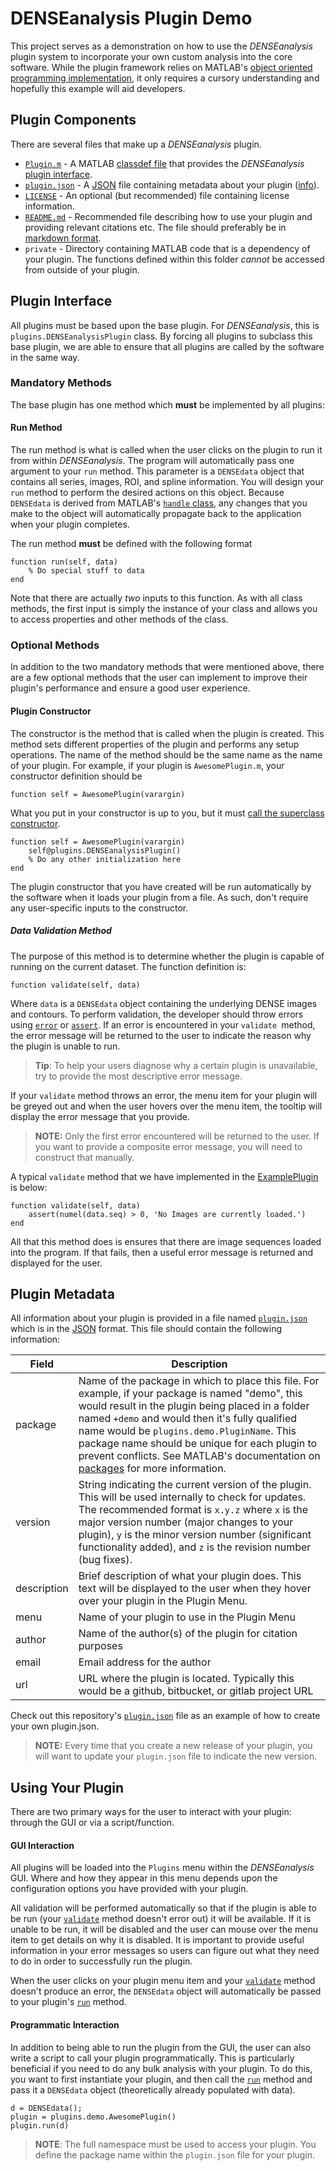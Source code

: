 # DENSEanalysis Plugin Demo
This project serves as a demonstration on how to use the *DENSEanalysis* plugin
system to incorporate your own custom analysis into the core software. While
the plugin framework relies on MATLAB's [object oriented programming
implementation](https://www.mathworks.com/help/matlab/object-oriented-programming.html),
it only requires a cursory understanding and hopefully this example will aid
developers.

## Plugin Components ##
There are several files that make up a *DENSEanalysis* plugin.

* [`Plugin.m`](ExamplePlugin.m) - A MATLAB [classdef
  file](http://www.mathworks.com/help/matlab/ref/classdef.html) that provides
  the *DENSEanalysis* [plugin interface](#plugin_interface).
* [`plugin.json`](plugin.json) - A [JSON](https://en.wikipedia.org/wiki/JSON)
  file containing metadata about your plugin ([info](#plugin_json)).
* [`LICENSE`](LICENSE) - An optional (but recommended) file containing license
  information.
* [`README.md`](README.md) - Recommended file describing how to use your plugin
  and providing relevant citations etc. The file should preferably be in
  [markdown format](https://en.wikipedia.org/wiki/Markdown).
* `private` - Directory containing MATLAB code that is a dependency of your
  plugin. The functions defined within this folder *cannot* be accessed from
  outside of your plugin.

<a name="plugin_interface"></a>
## Plugin Interface ##

All plugins must be based upon the base plugin. For *DENSEanalysis*, this is
`plugins.DENSEanalysisPlugin` class. By forcing all plugins to subclass this
base plugin, we are able to ensure that all plugins are called by the software
in the same way.

### Mandatory Methods ####
The base plugin has one method which **must** be implemented by all plugins:

<a name="run_method"></a>
#### Run Method ######

The run method is what is called when the user clicks on the plugin to run it
from within *DENSEanalysis*. The program will automatically pass one argument
to your `run` method. This parameter is a `DENSEdata` object that contains all
series, images, ROI, and spline information. You will design your `run` method
to perform the desired actions on this object. Because `DENSEdata` is derived
from MATLAB's [`handle`
class](http://www.mathworks.com/help/matlab/ref/handle-class.html), any changes
that you make to the object will automatically propagate back to the
application when your plugin completes.

The run method **must** be defined with the following format

    function run(self, data)
        % Do special stuff to data
    end

Note that there are actually *two* inputs to this function. As with all class
methods, the first input is simply the instance of your class and allows you to
access properties and other methods of the class.

### Optional Methods ####

In addition to the two mandatory methods that were mentioned above, there are a
few optional methods that the user can implement to improve their plugin's
performance and ensure a good user experience.

#### Plugin Constructor #####

The constructor is the method that is called when the plugin is created.  This
method sets different properties of the plugin and performs any setup
operations. The name of the method should be the same name as the name of your
plugin. For example, if your plugin is `AwesomePlugin.m`, your constructor
definition should be

    function self = AwesomePlugin(varargin)

What you put in your constructor is up to you, but it must [call the superclass
constructor](https://www.mathworks.com/help/matlab/matlab_oop/calling-superclass-methods-on-subclass-objects.html).

    function self = AwesomePlugin(varargin)
        self@plugins.DENSEanalysisPlugin()
        % Do any other initialization here
    end

The plugin constructor that you have created will be run automatically by the
software when it loads your plugin from a file. As such, don't require any
user-specific inputs to the constructor.

<a name="data_validation"></a>
##### Data Validation Method #####

The purpose of this method is to determine whether the plugin is capable of
running on the current dataset. The function definition is:

    function validate(self, data)

Where `data` is a `DENSEdata` object containing the underlying DENSE images and
contours. To perform validation, the developer should throw errors using
[`error`](http://www.mathworks.com/help/matlab/ref/error.html) or
[`assert`](http://www.mathworks.com/help/matlab/ref/assert.html). If an error
is encountered in your `validate `method, the error message will be returned to
the user to indicate the reason why the plugin is unable to run.

>**Tip**: To help your users diagnose why a certain plugin is unavailable, try
>to provide the most descriptive error message.

If your `validate` method throws an error, the menu item for your plugin will
be greyed out and when the user hovers over the menu item, the tooltip will
display the error message that you provide.

>**NOTE:** Only the first error encountered will be returned to the  user. If
>you want to provide a composite error message, you will need to construct that
>manually.

A typical `validate` method that we have implemented in the
[ExamplePlugin](ExamplePlugin.m) is below:

    function validate(self, data)
        assert(numel(data.seq) > 0, 'No Images are currently loaded.')
    end

All that this method does is ensures that there are image sequences loaded into
the program. If that fails, then a useful error message is returned and
displayed for the user.

## Plugin Metadata ##

All information about your plugin is provided in a file named
[`plugin.json`](plugin.json) which is in the
[JSON](https://en.wikipedia.org/wiki/JSON) format. This file should contain the
following information:

| Field                 | Description                                     |
|-----------------------|-------------------------------------------------|
| package               | Name of the package in which to place this file. For example, if your package is named "demo", this would result in the plugin being placed in a folder named `+demo` and would then it's fully qualified name would be `plugins.demo.PluginName`. This package name should be unique for each plugin to prevent conflicts. See MATLAB's documentation on [packages](http://www.mathworks.com/help/matlab/matlab_oop/scoping-classes-with-packages.html) for more information. |
| version               | String indicating the current version of the plugin. This will be used internally to check for updates. The recommended format is `x.y.z` where `x` is the major version number (major changes to your plugin), `y` is the minor version number (significant functionality added), and `z` is the revision number (bug fixes). |
| description           | Brief description of what your plugin does. This text will be displayed to the user when they hover over your plugin in the Plugin Menu. |
| menu                  | Name of your plugin to use in the Plugin Menu |
| author                | Name of the author(s) of the plugin for citation purposes |
| email                 | Email address for the author |
| url                   | URL where the plugin is located. Typically this would be a github, bitbucket, or gitlab project URL

Check out this repository's [`plugin.json`](plugin.json) file as an example of
how to create your own plugin.json.

>**NOTE:** Every time that you create a new release of your plugin, you will
>want to update your `plugin.json` file to indicate the new version.

## Using Your Plugin ##
There are two primary ways for the user to interact with your plugin: through
the GUI or via a script/function.

#### GUI Interaction ####
All plugins will be loaded into the `Plugins` menu within the *DENSEanalysis*
GUI. Where and how they appear in this menu depends upon the configuration
options you have provided with your plugin.

All validation will be performed automatically so that if the plugin is able to
be run (your [`validate`](#data_validation) method doesn't error out) it will
be available. If it is unable to be run, it will be disabled and the user can
mouse over the menu item to get details on why it is disabled. It is important
to provide useful information in your error messages so users can figure out
what they need to do in order to successfully run the plugin.

When the user clicks on your plugin menu item and your
[`validate`](#data_validation) method doesn't produce an error, the `DENSEdata`
object will automatically be passed to your plugin's [`run`](#run_method)
method.

#### Programmatic Interaction ####

In addition to being able to run the plugin from the GUI, the user can also
write a script to call your plugin programmatically. This is particularly
beneficial if you need to do any bulk analysis with your plugin. To do this,
you want to first instantiate your plugin, and then call the
[`run`](#run_method) method and pass it a `DENSEdata` object (theoretically
already populated with data).

    d = DENSEdata();
    plugin = plugins.demo.AwesomePlugin()
    plugin.run(d)

>**NOTE**: The full namespace must be used to access your plugin. You define
the package name within the `plugin.json` file for your plugin.
